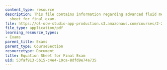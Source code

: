 ```yaml
---
content_type: resource
description: This file contains information regarding advanced fluid mechanics, equation
  sheet for final exam.
file: https://ol-ocw-studio-app-production.s3.amazonaws.com/courses/2-25-advanced-fluid-mechanics-fall-2013/53faf9135b15c4e419ca8dfd9e74a735_MIT2_25F13_EquationSheet.pdf
file_type: application/pdf
learning_resource_types:
- Exams
parent_title: Exams
parent_type: CourseSection
resourcetype: Document
title: Equation Sheet for Final Exam
uid: 53faf913-5b15-c4e4-19ca-8dfd9e74a735
---
```

